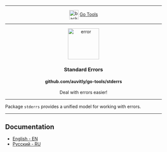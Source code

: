 <hr>
<div align="center">
    <img align="center" width="30" height="30" src="https://img.icons8.com/clouds/100/back.png" alt="back"/> 
    <a href="./../README.md">Go Tools</a>
</div>
<hr>

<div align="center">
  <img width="100" height="100" src="https://img.icons8.com/clouds/200/error.png" alt="error"/>
  <h3 align="center">Standard Errors</h3>
  <h4 align="center">github.com/auvitly/go-tools/stderrs</h4>
  <p align="center">Deal with errors easier!</p>
</div>

---

Package `stderrs` provides a unified model for working with errors.

--- 

## Documentation

* [English - EN](docs/en/main.md)
* [Русский - RU](docs/ru/main.md)
